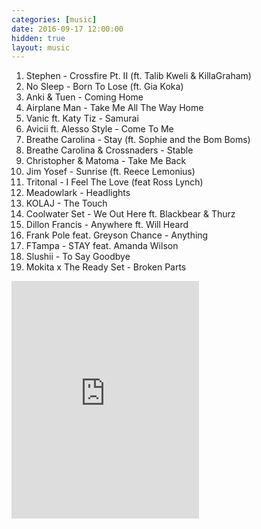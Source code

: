```yaml
---
categories: [music]
date: 2016-09-17 12:00:00
hidden: true
layout: music
---
```


1. Stephen - Crossfire Pt. II (ft. Talib Kweli & KillaGraham)
2. No Sleep - Born To Lose (ft. Gia Koka)
3. Anki & Tuen - Coming Home
4. Airplane Man - Take Me All The Way Home
5. Vanic ft. Katy Tiz - Samurai
6. Avicii ft. Alesso Style - Come To Me
7. Breathe Carolina - Stay (ft. Sophie and the Bom Boms)
8. Breathe Carolina & Crossnaders - Stable
9. Christopher & Matoma - Take Me Back
10. Jim Yosef - Sunrise (ft. Reece Lemonius)
11. Tritonal - I Feel The Love (feat Ross Lynch)
12. Meadowlark - Headlights
13. KOLAJ - The Touch
14. Coolwater Set - We Out Here ft. Blackbear & Thurz
15. Dillon Francis - Anywhere ft. Will Heard
16. Frank Pole feat. Greyson Chance - Anything
17. FTampa - STAY feat. Amanda Wilson
18. Slushii - To Say Goodbye
19. Mokita x The Ready Set - Broken Parts

<div class="center">
  <iframe src="https://embed.spotify.com/?uri=spotify%3Aalbum%3A5vKwVRehHKL8iYij8bH4RI&theme=white" width="300" height="380" frameborder="0" allowtransparency="true"></iframe>
</div>